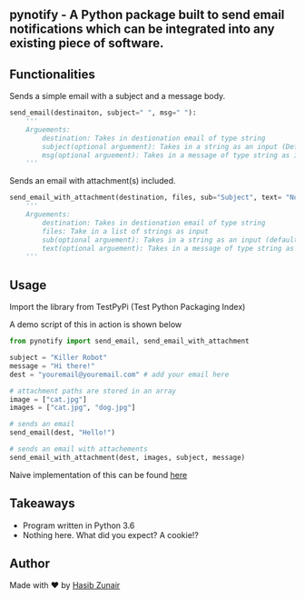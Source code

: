 ## pynotify - A Python package built to send email notifications which can be integrated into any existing piece of software.

## Functionalities

Sends a simple email with a subject and a message body.
```python
send_email(destinaiton, subject=" ", msg=" "):
    '''
    Arguements:
        destination: Takes in destionation email of type string
        subject(optional arguement): Takes in a string as an input (Default arg: None)
        msg(optional arguement): Takes in a message of type string as input (Default arg: None)
    '''
```
Sends an email with attachment(s) included.
```python
send_email_with_attachment(destination, files, sub="Subject", text= "No text"):
    '''
    Arguements:
        destination: Takes in destionation email of type string
        files: Take in a list of strings as input
        sub(optional arguement): Takes in a string as an input (default arg empty)
        text(optional arguement): Takes in a message of type string as input (default arg empty)
    '''
```

## Usage
Import the library from TestPyPi (Test Python Packaging Index)

A demo script of this in action is shown below
```python
from pynotify import send_email, send_email_with_attachment

subject = "Killer Robot"
message = "Hi there!"
dest = "youremail@youremail.com" # add your email here

# attachment paths are stored in an array
image = ["cat.jpg"]
images = ["cat.jpg", "dog.jpg"]

# sends an email
send_email(dest, "Hello!")

# sends an email with attachements
send_email_with_attachment(dest, images, subject, message)

```

Naive implementation of this can be found [here](https://github.com/hasibzunair/neuralert)

## Takeaways

* Program written in Python 3.6
* Nothing here. What did you expect? A cookie!?

## Author
Made with ❤️ by [Hasib Zunair](https://github.com/hasibzunair)

